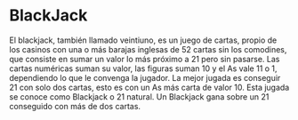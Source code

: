 # BlackJack

El blackjack, también llamado veintiuno, es un juego de cartas, propio de los casinos con una o más barajas inglesas de 52 cartas sin los comodines, que consiste en sumar un valor lo más próximo a 21 pero sin pasarse.
Las cartas numéricas suman su valor, las figuras suman 10 y el As vale 11 o 1, dependiendo lo que le convenga la jugador.
La mejor jugada es conseguir 21 con solo dos cartas, esto es con un As más carta de valor 10. Esta jugada se conoce como Blackjack o 21 natural. Un Blackjack gana sobre un 21 conseguido con más de dos cartas.